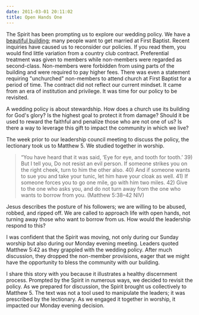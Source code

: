 ```yaml
---
date: 2011-03-01 20:11:02
title: Open Hands One
---
```


The Spirit has been prompting us to explore our wedding policy. We have a [beautiful building](http://fbcmuncie.org/weddings/); many people want to get married at First Baptist. Recent inquiries have caused us to reconsider our policies. If you read them, you would find little variation from a country club contract. Preferential treatment was given to members while non-members were regarded as second-class. Non-members were forbidden from using parts of the building and were required to pay higher fees. There was even a statement requiring "unchurched" non-members to attend church at First Baptist for a period of time. The contract did not reflect our current mindset. It came from an era of institution and privilege. It was time for our policy to be revisited. 

A wedding policy is about stewardship. How does a church use its building for God's glory? Is the highest goal to protect it from damage? Should it be used to reward the faithful and penalize those who are not one of us? Is there a way to leverage this gift to impact the community in which we live?

The week prior to our leadership council meeting to discuss the policy, the lectionary took us to Matthew 5. We studied together in worship.

>“You have heard that it was said, ‘Eye for eye, and tooth for tooth.’ 39) But I tell you, Do not resist an evil person. If someone strikes you on the right cheek, turn to him the other also. 40) And if someone wants to sue you and take your tunic, let him have your cloak as well. 41) If someone forces you to go one mile, go with him two miles. 42) Give to the one who asks you, and do not turn away from the one who wants to borrow from you.  (Matthew 5:38–42 NIV)

Jesus describes the posture of his followers; we are willing to be abused, robbed, and ripped off. We are called to approach life with open hands, not turning away those who want to borrow from us. How would the leadership respond to this?

I was confident that the Spirit was moving, not only during our Sunday worship but also during our Monday evening meeting. Leaders quoted Matthew 5:42 as they grappled with the wedding policy. After much discussion, they dropped the non-member provisions, eager that we might have the opportunity to bless the community with our building. 

I share this story with you because it illustrates a healthy discernment process. Prompted by the Spirit in numerous ways, we decided to revisit the policy. As we prepared for discussion, the Spirit brought us collectively to Matthew 5. The text was not a tool used to manipulate the leaders; it was prescribed by the lectionary. As we engaged it together in worship, it impacted our Monday evening decision.
